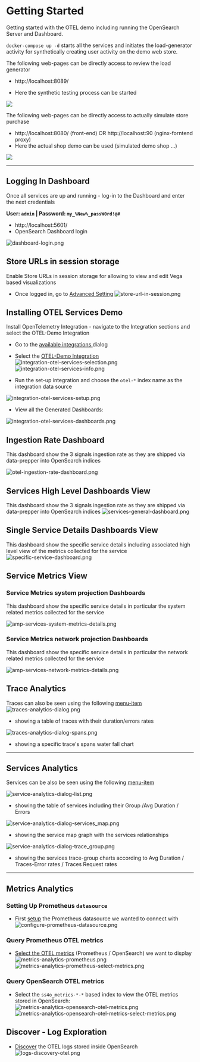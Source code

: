 # Getting Started
Getting started with the OTEL demo including running the OpenSearch Server and Dashboard.

`docker-compose up -d` starts all the services and initiates the load-generator activity for synthetically creating user activity on the demo web store.

The following web-pages can be directly access to review the load generator
- http://localhost:8089/

- Here the synthetic testing process can be started

![](./img/load-generator.png)

The following web-pages can be directly access to actually simulate store purchase
- http://localhost:8080/ (front-end) OR  http://localhost:90 (nginx-forntend proxy)
- Here the actual shop demo can be used (simulated demo shop ...)

![](./img/demo-app.png)


---

## Logging In Dashboard

Once all services are up and running - log-in to the Dashboard and enter the next credentials

**User: `admin`  | Password:  `my_%New%_passW0rd!@#`**

- http://localhost:5601/
- OpenSearch Dashboard login

![dashboard-login.png](img/dashboard-login.png)

## Store URLs in session storage
Enable Store URLs in session storage for allowing to view and edit Vega based visualizations
- Once logged in, go to [Advanced Setting](http://localhost:5601/app/management/opensearch-dashboards/settings)
  ![store-url-in-session.png](img/store-url-in-session.png)

## Installing OTEL Services Demo

Install OpenTelemetry Integration - navigate to the Integration sections and select the OTEL-Demo Integration
- Go to the [available integrations ](http://localhost:5601/app/integrations#/available) dialog
- Select the [OTEL-Demo Integration](http://localhost:5601/app/integrations#/available/otel-services)  
  ![integration-otel-services-selection.png](img/integration-otel-services-selection.png)
  ![integration-otel-services-info.png](img/integration-otel-services-info.png)

- Run the set-up integration and choose the `otel-*` index name as the integration data source

![integration-otel-services-setup.png](img/integration-otel-services-setup.png)

- View all the Generated Dashboards:

![integration-otel-services-dashboards.png](img/integration-otel-services-dashboards.png)

## Ingestion Rate Dashboard
This dashboard show the 3 signals ingestion rate as they are shipped via data-prepper into OpenSearch indices

![otel-ingestion-rate-dashboard.png](img/otel-ingestion-rate-dashboard.png)

## Services High Level Dashboards View
This dashboard show the 3 signals ingestion rate as they are shipped via data-prepper into OpenSearch indices
![services-general-dashboard.png](img/services-general-dashboard.png)

## Single Service Details Dashboards View
This dashboard show the specific service details including associated high level view of the metrics collected for the service
![specific-service-dashboard.png](img/specific-service-dashboard.png)

## Service Metrics View

### Service Metrics system projection Dashboards
This dashboard show the specific service details in particular the system related metrics collected for the service

![amp-services-system-metrics-details.png](img/amp-services-system-metrics-details.png)

### Service Metrics network projection Dashboards
This dashboard show the specific service details in particular the network related metrics collected for the service

![amp-services-network-metrics-details.png](img/amp-services-network-metrics-details.png)

## Trace Analytics
Traces can also be seen using the following [menu-item](http://localhost:5601/app/observability-traces#/traces)
![traces-analytics-dialog.png](img/traces-analytics-dialog.png)
- showing a table of traces with their duration/errors rates

![traces-analytics-dialog-spans.png](img/traces-analytics-dialog-spans.png)
- showing a specific trace's spans water fall chart
---
## Services Analytics
Services can be also be seen using the following [menu-item](http://localhost:5601/app/observability-traces#/services)

![service-analytics-dialog-list.png](img/service-analytics-dialog-list.png)
- showing the table of services including their Group /Avg Duration / Errors

![service-analytics-dialog-services_map.png](img/service-analytics-dialog-services_map.png)
- showing the service map graph with the services relationships

![service-analytics-dialog-trace_group.png](img/service-analytics-dialog-trace_group.png)
- showing the services trace-group charts according to Avg Duration / Traces-Error rates / Traces Request rates


---
## Metrics Analytics

### Setting Up Prometheus `datasource`
- First [setup](http://localhost:5601/app/datasources#/new) the Prometheus datasource we wanted to connect with
  ![configure-prometheus-datasource.png](img/configure-prometheus-datasource.png)

### Query Prometheus OTEL metrics
- [Select the OTEL metrics](http://localhost:5601/app/observability-metrics#/) (Prometheus / OpenSearch) we want to display
  ![metrics-analytics-prometheus.png](img/metrics-analytics-prometheus.png)
  ![metrics-analytics-prometheus-select-metrics.png](img/metrics-analytics-prometheus-select-metrics.png)

### Query OpenSearch OTEL metrics
- Select the `ss4o_metrics-*-*` based index to view the OTEL metrics stored in OpenSearch:
  ![metrics-analytics-opensearch-otel-metrics.png](img/metrics-analytics-opensearch-otel-metrics.png)
  ![metrics-analytics-opensearch-otel-metrics-select-metrics.png](img/metrics-analytics-opensearch-otel-metrics-select-metrics.png)

## Discover - Log Exploration
- [Discover](http://localhost:5601/app/data-explorer/discover) the OTEL logs stored inside OpenSearch
  ![logs-discovery-otel.png](img/logs-discovery-otel.png)

